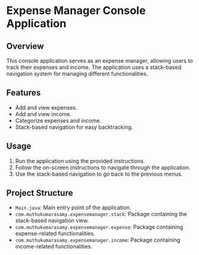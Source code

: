 # Expense Manager Console Application

## Overview

This console application serves as an expense manager, allowing users to track their expenses and income. The application uses a stack-based navigation system for managing different functionalities.

## Features

- Add and view expenses.
- Add and view income.
- Categorize expenses and income.
- Stack-based navigation for easy backtracking.

## Usage

1. Run the application using the provided instructions.
2. Follow the on-screen instructions to navigate through the application.
3. Use the stack-based navigation to go back to the previous menus.
   

## Project Structure

- `Main.java`: Main entry point of the application.
- `com.muthukumarasamy.expensemanager.stack`: Package containing the stack-based navigation view.
- `com.muthukumarasamy.expensemanager.expense`: Package containing expense-related functionalities.
- `com.muthukumarasamy.expensemanager.income`: Package containing income-related functionalities.
